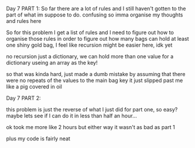 Day 7 PART 1:
So far there are a lot of rules and I still haven't gotten to the part of what im suppose to do.
confusing so imma organise my thoughts and rules here

So for this problem I get a list of rules and I need to figure out how to organise those rules in order to figure
out how many bags can hold at least one shiny gold bag, I feel like recursion might be easier here, idk yet

no recursion just a dictionary, we can hold more than one value for a dictionary useing an array as the key!

so that was kinda hard, just made a dumb mistake by assuming that there were no repeats of the values to the main bag key
it just slipped past me like a pig covered in oil

Day 7 PART 2:

this problem is just the reverse of what I just did for part one, so easy? maybe lets see if I can do it in less than half an hour...
 
ok took me more like 2 hours but either way it wasn't as bad as part 1

plus my code is fairly neat